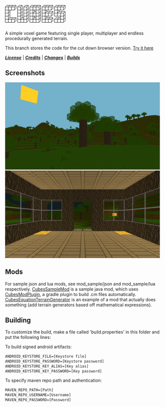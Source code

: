 ![Cubes](/assets/assets/logo.png)
=============
A simple voxel game featuring single player, multiplayer and endless procedurally generated terrain.

This branch stores the code for the cut down browser version. [Try it here](https://cubes.ethanjones.me/play/)

[***License***](/LICENSE) | [***Credits***](/CREDITS.md) | [***Changes***](/CHANGES.md) | [***Builds***](https://cubes.ethanjones.me/)

Screenshots
-------
![Screenshot 1](/screenshots/screenshot1.png)
![Screenshot 2](/screenshots/screenshot2.png)

Mods
--------
For sample json and lua mods, see mod_sample/json and mod_sample/lua respectively. [CubesSampleMod](https://github.com/ictrobot/CubesSampleMod) is a sample java mod, which uses [CubesModPlugin](https://github.com/ictrobot/CubesModPlugin), a gradle plugin to build .cm files automatically. [CubesEquationTerrainGenerator](https://github.com/ictrobot/CubesEquationTerrainGenerator) is an example of a mod that actually does something (add terrain generators based off mathematical expressions).  

Building
--------

To customize the build, make a file called 'build.properties' in this folder and put the following lines:


To build signed android artifacts:
```
ANDROID_KEYSTORE_FILE=[Keystore file]
ANDROID_KEYSTORE_PASSWORD=[Keystore password]
ANDROID_KEYSTORE_KEY_ALIAS=[Key alias]
ANDROID_KEYSTORE_KEY_PASSWORD=[Key password]
```

To specify maven repo path and authentication:
```
MAVEN_REPO_PATH=[Path]
MAVEN_REPO_USERNAME=[Username]
MAVEN_REPO_PASSWORD=[Password]
```
